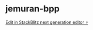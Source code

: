 # jemuran-bpp

[Edit in StackBlitz next generation editor ⚡️](https://stackblitz.com/~/github.com/Igoloh/jemuran-bpp)
